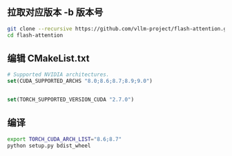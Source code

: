 ## 拉取对应版本 -b 版本号
``` bash
git clone --recursive https://github.com/vllm-project/flash-attention.git
cd flash-attention
```

## 编辑 CMakeList.txt
``` cmake
# Supported NVIDIA architectures.
set(CUDA_SUPPORTED_ARCHS "8.0;8.6;8.7;8.9;9.0")


set(TORCH_SUPPORTED_VERSION_CUDA "2.7.0")


```

## 编译
``` bash
export TORCH_CUDA_ARCH_LIST="8.6;8.7"
python setup.py bdist_wheel
```

